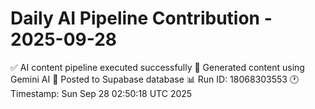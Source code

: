 # Daily AI Pipeline Contribution - 2025-09-28

✅ AI content pipeline executed successfully
🤖 Generated content using Gemini AI
💾 Posted to Supabase database
📊 Run ID: 18068303553
🕐 Timestamp: Sun Sep 28 02:50:18 UTC 2025
